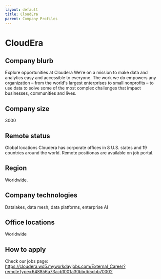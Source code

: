 ```yaml
---
layout: default
title: CloudEra
parent: Company Profiles
---
```


# CloudEra

## Company blurb
Explore opportunities at Cloudera
We’re on a mission to make data and analytics easy and accessible to everyone. The work we do empowers any organization – from the world's largest enterprises to small nonprofits –  to use data to solve some of the most complex challenges that impact businesses, communities and lives.

## Company size
3000

## Remote status
Global locations
Cloudera has corporate offices in 8 U.S. states and 19 countries around the world.
Remote positionas are available on job portal.

## Region
Worldwide.

## Company technologies
Datalakes, data mesh, data platforms, enterprise AI

## Office locations
Worldwide

## How to apply
Check our jobs page: https://cloudera.wd5.myworkdayjobs.com/External_Career?remoteType=648856a73acb1001a30bbdb5cbb70002
